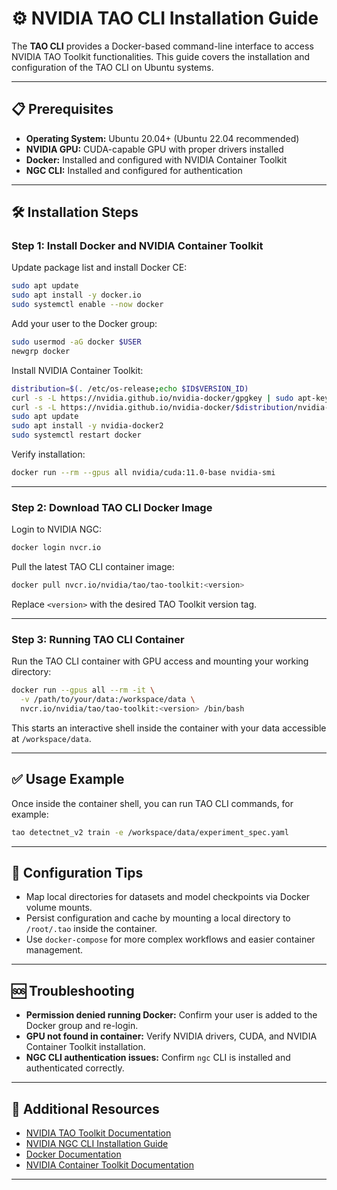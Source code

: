 # ⚙️ NVIDIA TAO CLI Installation Guide

The **TAO CLI** provides a Docker-based command-line interface to access NVIDIA TAO Toolkit functionalities. This guide covers the installation and configuration of the TAO CLI on Ubuntu systems.

---

## 📋 Prerequisites

* **Operating System:** Ubuntu 20.04+ (Ubuntu 22.04 recommended)
* **NVIDIA GPU:** CUDA-capable GPU with proper drivers installed
* **Docker:** Installed and configured with NVIDIA Container Toolkit
* **NGC CLI:** Installed and configured for authentication

---

## 🛠 Installation Steps

### Step 1: Install Docker and NVIDIA Container Toolkit

Update package list and install Docker CE:

```bash
sudo apt update
sudo apt install -y docker.io
sudo systemctl enable --now docker
```

Add your user to the Docker group:

```bash
sudo usermod -aG docker $USER
newgrp docker
```

Install NVIDIA Container Toolkit:

```bash
distribution=$(. /etc/os-release;echo $ID$VERSION_ID)
curl -s -L https://nvidia.github.io/nvidia-docker/gpgkey | sudo apt-key add -
curl -s -L https://nvidia.github.io/nvidia-docker/$distribution/nvidia-docker.list | sudo tee /etc/apt/sources.list.d/nvidia-docker.list
sudo apt update
sudo apt install -y nvidia-docker2
sudo systemctl restart docker
```

Verify installation:

```bash
docker run --rm --gpus all nvidia/cuda:11.0-base nvidia-smi
```

---

### Step 2: Download TAO CLI Docker Image

Login to NVIDIA NGC:

```bash
docker login nvcr.io
```

Pull the latest TAO CLI container image:

```bash
docker pull nvcr.io/nvidia/tao/tao-toolkit:<version>
```

Replace `<version>` with the desired TAO Toolkit version tag.

---

### Step 3: Running TAO CLI Container

Run the TAO CLI container with GPU access and mounting your working directory:

```bash
docker run --gpus all --rm -it \
  -v /path/to/your/data:/workspace/data \
  nvcr.io/nvidia/tao/tao-toolkit:<version> /bin/bash
```

This starts an interactive shell inside the container with your data accessible at `/workspace/data`.

---

## ✅ Usage Example

Once inside the container shell, you can run TAO CLI commands, for example:

```bash
tao detectnet_v2 train -e /workspace/data/experiment_spec.yaml
```

---

## 🔧 Configuration Tips

* Map local directories for datasets and model checkpoints via Docker volume mounts.
* Persist configuration and cache by mounting a local directory to `/root/.tao` inside the container.
* Use `docker-compose` for more complex workflows and easier container management.

---

## 🆘 Troubleshooting

* **Permission denied running Docker:** Confirm your user is added to the Docker group and re-login.
* **GPU not found in container:** Verify NVIDIA drivers, CUDA, and NVIDIA Container Toolkit installation.
* **NGC CLI authentication issues:** Confirm `ngc` CLI is installed and authenticated correctly.

---

## 🔗 Additional Resources

* [NVIDIA TAO Toolkit Documentation](https://docs.nvidia.com/tao)
* [NVIDIA NGC CLI Installation Guide](https://docs.nvidia.com/ngc/ngc-cli-install-guide/index.html)
* [Docker Documentation](https://docs.docker.com/)
* [NVIDIA Container Toolkit Documentation](https://docs.nvidia.com/datacenter/cloud-native/container-toolkit/install-guide.html)

---
